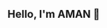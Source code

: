 ## Hello, I'm AMAN 👋

<!--
**AMYD18/AMYD18** is a ✨ _special_ ✨ repository because its `README.md` (this file) appears on your GitHub profile.

Here are some ideas to get you started:

-🚀About Me
  🔭 I’m currently working on java & SQL projects.
- 🌱 I’m currently learning DSA.
- 📫 How to reach me:amandhami581@gmail.com 
- 😄 Pronouns: HE/ HIM
- ⚡ Truth fact: Fast learner & believe in comback 
-->
